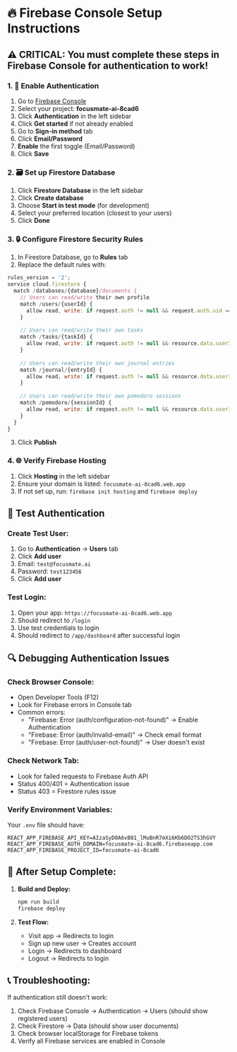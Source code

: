 # 🔥 Firebase Console Setup Instructions

## ⚠️ CRITICAL: You must complete these steps in Firebase Console for authentication to work!

### 1. 🔐 Enable Authentication

1. Go to [Firebase Console](https://console.firebase.google.com)
2. Select your project: **focusmate-ai-8cad6**
3. Click **Authentication** in the left sidebar
4. Click **Get started** if not already enabled
5. Go to **Sign-in method** tab
6. Click **Email/Password**
7. **Enable** the first toggle (Email/Password)
8. Click **Save**

### 2. 🗃️ Set up Firestore Database

1. Click **Firestore Database** in the left sidebar
2. Click **Create database**
3. Choose **Start in test mode** (for development)
4. Select your preferred location (closest to your users)
5. Click **Done**

### 3. 🔒 Configure Firestore Security Rules

1. In Firestore Database, go to **Rules** tab
2. Replace the default rules with:

```javascript
rules_version = '2';
service cloud.firestore {
  match /databases/{database}/documents {
    // Users can read/write their own profile
    match /users/{userId} {
      allow read, write: if request.auth != null && request.auth.uid == userId;
    }
    
    // Users can read/write their own tasks
    match /tasks/{taskId} {
      allow read, write: if request.auth != null && resource.data.userId == request.auth.uid;
    }
    
    // Users can read/write their own journal entries
    match /journal/{entryId} {
      allow read, write: if request.auth != null && resource.data.userId == request.auth.uid;
    }
    
    // Users can read/write their own pomodoro sessions
    match /pomodoro/{sessionId} {
      allow read, write: if request.auth != null && resource.data.userId == request.auth.uid;
    }
  }
}
```

3. Click **Publish**

### 4. 🌐 Verify Firebase Hosting

1. Click **Hosting** in the left sidebar
2. Ensure your domain is listed: `focusmate-ai-8cad6.web.app`
3. If not set up, run: `firebase init hosting` and `firebase deploy`

## 🧪 Test Authentication

### Create Test User:
1. Go to **Authentication** → **Users** tab
2. Click **Add user**
3. Email: `test@focusmate.ai`
4. Password: `test123456`
5. Click **Add user**

### Test Login:
1. Open your app: `https://focusmate-ai-8cad6.web.app`
2. Should redirect to `/login`
3. Use test credentials to login
4. Should redirect to `/app/dashboard` after successful login

## 🔍 Debugging Authentication Issues

### Check Browser Console:
- Open Developer Tools (F12)
- Look for Firebase errors in Console tab
- Common errors:
  - "Firebase: Error (auth/configuration-not-found)" → Enable Authentication
  - "Firebase: Error (auth/invalid-email)" → Check email format
  - "Firebase: Error (auth/user-not-found)" → User doesn't exist

### Check Network Tab:
- Look for failed requests to Firebase Auth API
- Status 400/401 = Authentication issue
- Status 403 = Firestore rules issue

### Verify Environment Variables:
Your `.env` file should have:
```
REACT_APP_FIREBASE_API_KEY=AIzaSyD0A6vB81_lMuBnR7mXi6Kb6DO2TS3hGVY
REACT_APP_FIREBASE_AUTH_DOMAIN=focusmate-ai-8cad6.firebaseapp.com
REACT_APP_FIREBASE_PROJECT_ID=focusmate-ai-8cad6
```

## 🚀 After Setup Complete:

1. **Build and Deploy:**
   ```bash
   npm run build
   firebase deploy
   ```

2. **Test Flow:**
   - Visit app → Redirects to login
   - Sign up new user → Creates account
   - Login → Redirects to dashboard
   - Logout → Redirects to login

## 📞 Troubleshooting:

If authentication still doesn't work:
1. Check Firebase Console → Authentication → Users (should show registered users)
2. Check Firestore → Data (should show user documents)
3. Check browser localStorage for Firebase tokens
4. Verify all Firebase services are enabled in Console